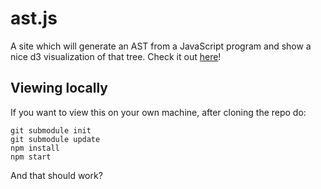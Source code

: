 # ast.js

A site which will generate an AST from a JavaScript program and show
a nice d3 visualization of that tree. Check it out
[here](https://aliceriot.github.io/ast.js/)!

## Viewing locally

If you want to view this on your own machine, after cloning the repo do:

    git submodule init
    git submodule update
    npm install
    npm start

And that should work?
